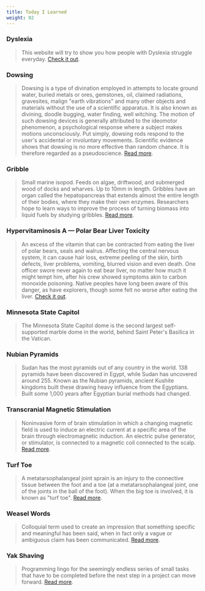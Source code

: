 ```yaml
---
title: Today I Learned
weight: 92
---
```


### Dyslexia

> This website will try to show you how people with Dyslexia struggle everyday. [Check it out](https://geon.github.io/programming/2016/03/03/dsxyliea).

### Dowsing

> Dowsing is a type of divination employed in attempts to locate ground water, buried metals or ores, gemstones, oil, claimed radiations, gravesites, malign "earth vibrations" and many other objects and materials without the use of a scientific apparatus. It is also known as divining, doodle bugging, water finding, well witching. The motion of such dowsing devices is generally attributed to the ideomotor phenomenon, a psychological response where a subject makes motions unconsciously. Put simply, dowsing rods respond to the user's accidental or involuntary movements. Scientific evidence shows that dowsing is no more effective than random chance. It is therefore regarded as a pseudoscience. [Read more](https://en.wikipedia.org/wiki/Dowsing).

### Gribble

> Small marine isopod. Feeds on algae, driftwood, and submerged wood of docks and wharves. Up to 10mm in length. Gribbles have an organ called the hepatopancreas that extends almost the entire length of their bodies, where they make their own enzymes. Researchers hope to learn ways to improve the process of turning biomass into liquid fuels by studying gribbles. [Read more](https://en.wikipedia.org/wiki/Gribble).

### Hypervitaminosis A — Polar Bear Liver Toxicity

> An excess of the vitamin that can be contracted from eating the liver of polar bears, seals and walrus. Affecting the central nervous system, it can cause hair loss, extreme peeling of the skin, birth defects, liver problems, vomiting, blurred vision and even death. One officer swore never again to eat bear liver, no matter how much it might tempt him, after his crew showed symptoms akin to carbon monoxide poisoning. Native peoples have long been aware of this danger, as have explorers, though some felt no worse after eating the liver. [Check it out](https://www.adn.com/alaska-life/we-alaskans/2017/02/05/the-perils-of-eating-polar-bear/).

### Minnesota State Capitol

>The Minnesota State Capitol dome is the second largest self-supported marble dome in the world, behind Saint Peter's Basilica in the Vatican.

### Nubian Pyramids

> Sudan has the most pyramids out of any country in the world. 138 pyramids have been discovered in Egypt, while Sudan has uncovered around 255. Known as the Nubian pyramids, ancient Kushite kingdoms built these drawing heavy influence from the Egyptians. Built some 1,000 years after Egyptian burial methods had changed.

### Transcranial Magnetic Stimulation

> Noninvasive form of brain stimulation in which a changing magnetic field is used to induce an electric current at a specific area of the brain through electromagnetic induction. An electric pulse generator, or stimulator, is connected to a magnetic coil connected to the scalp. [Read more](https://en.wikipedia.org/wiki/Transcranial_magnetic_stimulation).

### Turf Toe

> A metatarsophalangeal joint sprain is an injury to the connective tissue between the foot and a toe (at a metatarsophalangeal joint, one of the joints in the ball of the foot). When the big toe is involved, it is known as "turf toe". [Read more](https://en.wikipedia.org/wiki/Metatarsophalangeal_joint_sprain).

### Weasel Words

> Colloquial term used to create an impression that something specific and meaningful has been said, when in fact only a vague or ambiguous claim has been communicated. [Read more](https://en.wikipedia.org/wiki/Weasel_word).

### Yak Shaving

> Programming lingo for the seemingly endless series of small tasks that have to be completed before the next step in a project can move forward. [Read more](https://en.wiktionary.org/wiki/yak_shaving).
